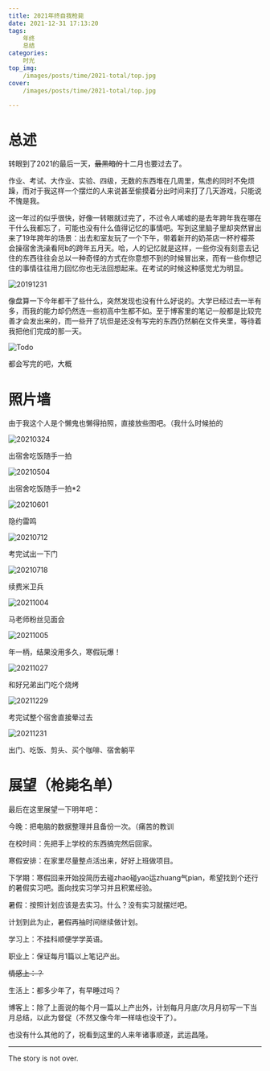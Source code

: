 ```yaml
---
title: 2021年终自我枪毙
date: 2021-12-31 17:13:20
tags:
	年终
	总结
categories:
	时光
top_img:
    /images/posts/time/2021-total/top.jpg
cover:
    /images/posts/time/2021-total/top.jpg

---
```


# 总述

转眼到了2021的最后一天，~~最黑暗的~~十二月也要过去了。

作业、考试、大作业、实验、四级，无数的东西堆在几周里，焦虑的同时不免烦躁，而对于我这样一个摆烂的人来说甚至偷摸着分出时间来打了几天游戏，只能说不愧是我。

这一年过的似乎很快，好像一转眼就过完了，不过令人唏嘘的是去年跨年我在哪在干什么我都忘了，可能也没有什么值得记忆的事情吧。写到这里脑子里却突然冒出来了19年跨年的场景：出去和室友玩了一个下午，带着新开的奶茶店一杯柠檬茶会操宿舍洗澡看阿b的跨年五月天。哈，人的记忆就是这样，一些你没有刻意去记住的东西往往会总以一种奇怪的方式在你意想不到的时候冒出来，而有一些你想记住的事情往往用力回忆你也无法回想起来。在考试的时候这种感觉尤为明显。

![20191231](/images/posts/time/2021-total/20191231.jpg)

像盘算一下今年都干了些什么，突然发现也没有什么好说的。大学已经过去一半有多，而我的能力却仍然连一些初高中生都不如。至于博客里的笔记一般都是比较完善才会发出来的，而一些开了坑但是还没有写完的东西仍然躺在文件夹里，等待着我把他们完成的那一天。

![Todo](/images/posts/time/2021-total/Todo.jpg)

都会写完的吧，大概

# 照片墙

由于我这个人是个懒鬼也懒得拍照，直接放些图吧。（我什么时候拍的

![20210324](/images/posts/time/2021-total/20210324.jpg)

出宿舍吃饭随手一拍

![20210504](/images/posts/time/2021-total/20210504.jpg)

出宿舍吃饭随手一拍*2

![20210601](/images/posts/time/2021-total/20210601.jpg)

隐约雷鸣

![20210712](/images/posts/time/2021-total/20210712.jpg)

考完试出一下门

![20210718](/images/posts/time/2021-total/20210718.jpg)

续费米卫兵

![20211004](/images/posts/time/2021-total/20211004.jpg)

马老师粉丝见面会

![20211005](/images/posts/time/2021-total/20211005.jpg)

年一柄，结果没用多久，寒假玩爆！

![20211027](/images/posts/time/2021-total/20211027.jpg)

和好兄弟出门吃个烧烤

![20211229](/images/posts/time/2021-total/20211229.jpg)

考完试整个宿舍直接晕过去

![20211231](/images/posts/time/2021-total/20211231.jpg)

出门、吃饭、剪头、买个咖啡、宿舍躺平

# 展望（枪毙名单）

最后在这里展望一下明年吧：

今晚：把电脑的数据整理并且备份一次。（痛苦的教训

在校时间：先把手上学校的东西搞完然后回家。

寒假安排：在家里尽量整点活出来，好好上班做项目。

下学期：寒假回来开始投简历去碰zhao碰yao运zhuang气pian，希望找到个还行的暑假实习吧。面向找实习学习并且积累经验。

暑假：按照计划应该是去实习。什么？没有实习就摆烂吧。

计划到此为止，暑假再抽时间继续做计划。

学习上：不挂科顺便学学英语。

职业上：保证每月1篇以上笔记产出。

~~情感上：？~~

生活上：都多少年了，有早睡过吗？

博客上：除了上面说的每个月一篇以上产出外，计划每月月底/次月月初写一下当月总结，以此为督促（不然又像今年一样啥也没干了）。

也没有什么其他的了，祝看到这里的人来年诸事顺遂，武运昌隆。

<!-- more -->

---

The story is not over.

